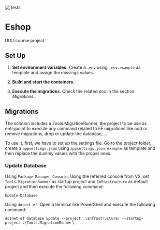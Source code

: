 ![Tests](https://github.com/mgarciaesw/eshop_room2/actions/workflows/tests.yml/badge.svg?branch=main)

Eshop
=====

DDD course project

## Set Up

1. **Set environment variables.** Create a `.env` using `.env.example` as template and assign the missings values.

2. **Build and start the containers.**

3. **Execute the migrations.** Check the related doc in the section *Migrations*.

## Migrations

The solution includes a Tools.MigrationRunner, the project to be use as entrypoint to execute any command related to EF migrations like add or remove migrations, drop or update the database, ...

To use it, first, we have to set up the settings file. Go to the project folder, create a `appsettings.json` using `appsettings.json.example` as template and then replace the dummy values with the proper ones.

### Update Database

Using `Package Manager Console`. Using the referred console from VS, set `Tools.MigrationRunner` as startup project and `Infrastructure` as default project and then execute the following command:

```console
Update-Database
```

Using `dotnet-ef`. Open a terminal like PowerShell and execute the following command:

```console
dotnet-ef database update --project .\Infrastructure\ --startup-project .\Tools.MigrationRunner\
```
